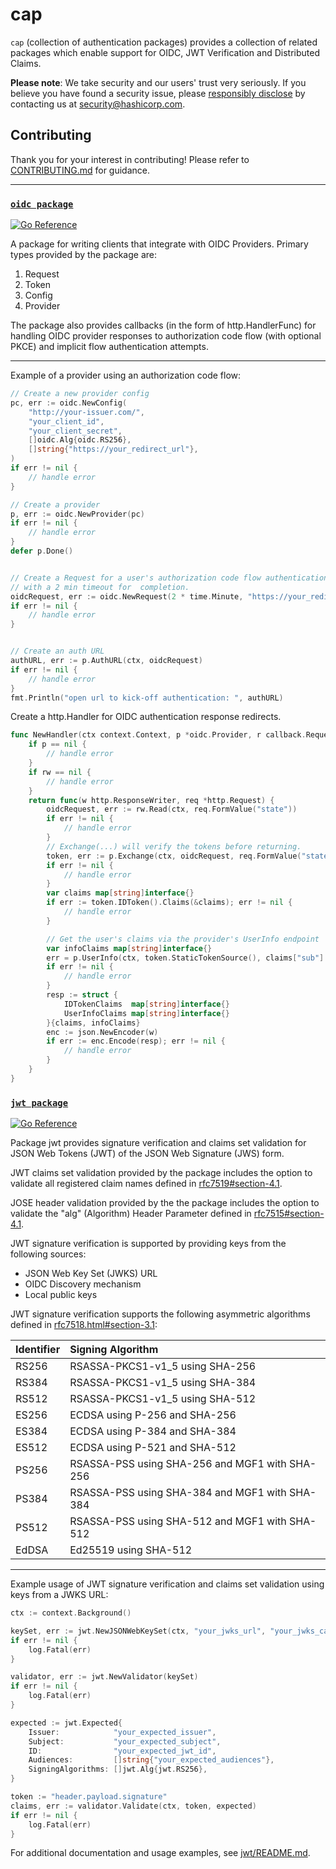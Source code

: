 # cap

`cap` (collection of authentication packages) provides a collection of related
packages which enable support for OIDC, JWT Verification and Distributed Claims.

**Please note**: We take security and our users' trust very seriously. If you 
believe you have found a security issue, please [responsibly
disclose](https://www.hashicorp.com/security#vulnerability-reporting) by
contacting us at  security@hashicorp.com.

## Contributing

Thank you for your interest in contributing! Please refer to
[CONTRIBUTING.md](https://github.com/hashicorp/cap/blob/main/CONTRIBUTING.md)
for guidance. 

<hr>

### [`oidc package`](./oidc) 
[![Go Reference](https://pkg.go.dev/badge/github.com/hashicorp/cap/oidc.svg)](https://pkg.go.dev/github.com/hashicorp/cap/oidc)
 
 A package for writing clients that integrate with OIDC Providers. Primary types provided by the
 package are: 
 1. Request
 2. Token
 3. Config
 4. Provider 

The package also provides callbacks (in the form of http.HandlerFunc) for
handling OIDC provider responses to authorization code flow (with optional PKCE)
and implicit flow authentication attempts.
<hr>

Example of a provider using an authorization code flow:
```go
// Create a new provider config
pc, err := oidc.NewConfig(
    "http://your-issuer.com/",
    "your_client_id",
    "your_client_secret",
    []oidc.Alg{oidc.RS256},
    []string{"https://your_redirect_url"},
)
if err != nil {
    // handle error
}

// Create a provider
p, err := oidc.NewProvider(pc)
if err != nil {
    // handle error
}
defer p.Done()


// Create a Request for a user's authorization code flow authentication attempt, 
// with a 2 min timeout for  completion. 
oidcRequest, err := oidc.NewRequest(2 * time.Minute, "https://your_redirect_url")
if err != nil {
    // handle error
}


// Create an auth URL
authURL, err := p.AuthURL(ctx, oidcRequest)
if err != nil {
    // handle error
}
fmt.Println("open url to kick-off authentication: ", authURL)
```

Create a http.Handler for OIDC authentication response redirects.
```go
func NewHandler(ctx context.Context, p *oidc.Provider, r callback.RequestReader) (http.HandlerFunc, error)
    if p == nil { 
        // handle error
    }
    if rw == nil {
        // handle error
    }
    return func(w http.ResponseWriter, req *http.Request) {
        oidcRequest, err := rw.Read(ctx, req.FormValue("state"))
        if err != nil {
            // handle error
        }
        // Exchange(...) will verify the tokens before returning. 
        token, err := p.Exchange(ctx, oidcRequest, req.FormValue("state"), req.FormValue("code"))
        if err != nil {
            // handle error
        }
        var claims map[string]interface{}
        if err := token.IDToken().Claims(&claims); err != nil {
            // handle error
        }

        // Get the user's claims via the provider's UserInfo endpoint
        var infoClaims map[string]interface{}
        err = p.UserInfo(ctx, token.StaticTokenSource(), claims["sub"].(string), &infoClaims)
        if err != nil {
            // handle error
        }
        resp := struct {
		    IDTokenClaims  map[string]interface{}
		    UserInfoClaims map[string]interface{}
		}{claims, infoClaims}
		enc := json.NewEncoder(w)
		if err := enc.Encode(resp); err != nil {
			// handle error
        }
    }
}
```

### [`jwt package`](./jwt) 
[![Go Reference](https://pkg.go.dev/badge/github.com/hashicorp/cap/jwt.svg)](https://pkg.go.dev/github.com/hashicorp/cap/jwt)

Package jwt provides signature verification and claims set validation for JSON Web Tokens (JWT)
of the JSON Web Signature (JWS) form.

JWT claims set validation provided by the package includes the option to validate
all registered claim names defined in [rfc7519#section-4.1](https://tools.ietf.org/html/rfc7519#section-4.1).

JOSE header validation provided by the the package includes the option to validate the "alg"
(Algorithm) Header Parameter defined in [rfc7515#section-4.1](https://tools.ietf.org/html/rfc7515#section-4.1).

JWT signature verification is supported by providing keys from the following sources:

- JSON Web Key Set (JWKS) URL
- OIDC Discovery mechanism
- Local public keys

JWT signature verification supports the following asymmetric algorithms defined in
[rfc7518.html#section-3.1](https://www.rfc-editor.org/rfc/rfc7518.html#section-3.1):
 
| Identifier     | Signing Algorithm |
| -------------- | :---------------- |
| RS256          | RSASSA-PKCS1-v1_5 using SHA-256 |
| RS384          | RSASSA-PKCS1-v1_5 using SHA-384 |
| RS512          | RSASSA-PKCS1-v1_5 using SHA-512 |
| ES256          | ECDSA using P-256 and SHA-256 |
| ES384          | ECDSA using P-384 and SHA-384 |
| ES512          | ECDSA using P-521 and SHA-512 |
| PS256          | RSASSA-PSS using SHA-256 and MGF1 with SHA-256 |
| PS384          | RSASSA-PSS using SHA-384 and MGF1 with SHA-384 |
| PS512          | RSASSA-PSS using SHA-512 and MGF1 with SHA-512 |
| EdDSA          | Ed25519 using SHA-512 |

<hr>

Example usage of JWT signature verification and claims set validation using keys from a JWKS URL:

```go
ctx := context.Background()

keySet, err := jwt.NewJSONWebKeySet(ctx, "your_jwks_url", "your_jwks_ca_pem")
if err != nil {
	log.Fatal(err)
}

validator, err := jwt.NewValidator(keySet)
if err != nil {
	log.Fatal(err)
}

expected := jwt.Expected{
	Issuer:            "your_expected_issuer",
	Subject:           "your_expected_subject",
	ID:                "your_expected_jwt_id",
	Audiences:         []string{"your_expected_audiences"},
	SigningAlgorithms: []jwt.Alg{jwt.RS256},
}

token := "header.payload.signature"
claims, err := validator.Validate(ctx, token, expected)
if err != nil {
	log.Fatal(err)
}
```

For additional documentation and usage examples, see [jwt/README.md](./jwt).
